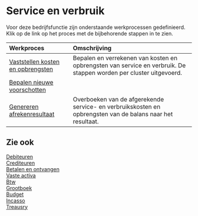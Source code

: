 # Service en verbruik

Voor deze bedrijfsfunctie zijn onderstaande werkprocessen gedefinieerd. Klik op de link op het proces met de bijbehorende stappen in te zien.

Werkproces | Omschrijving
:--- | :---
[Vaststellen kosten en opbrengsten](vaststellen-kosten-en-opbrengsten/) | Bepalen en verrekenen van kosten en opbrengsten van service en verbruik. De stappen worden per cluster uitgevoerd.
[Bepalen nieuwe voorschotten](bepalen-nieuwe-voorschotten/) | 
[Genereren afrekenresultaat](genereren-afrekenresultaat/) | Overboeken van de afgerekende service- en verbruikskosten en opbrengsten van de balans naar het resultaat.

## Zie ook

[Debiteuren](../debiteuren/)  
[Crediteuren](../crediteuren/)  
[Betalen en ontvangen](../betalen-en-ontvangen/)  
[Vaste activa](../vaste-activa/)  
[Btw](../btw/)  
[Grootboek](../grootboek/)  
[Budget](../budget/)  
[Incasso](../incasso/)  
[Treausry](../treasury/)
